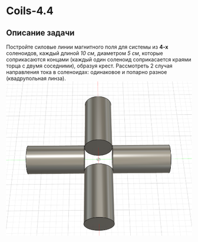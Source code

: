 # Coils-4.4
## Описание задачи
Постройте силовые линии магнитного поля для системы из **4-х** соленоидов, каждый длиной _10 см_, диаметром _5 см_, которые соприкасаются концами (каждый один соленоид соприкасается краями торца с двумя соседними), образуя крест. Рассмотреть 2 случая направления тока в соленоидах: одинаковое и попарно разное (квадрупольная линза).
![alt text](https://github.com/q-eth/Coils-4.4/blob/main/%D1%8144.png?raw=true)
